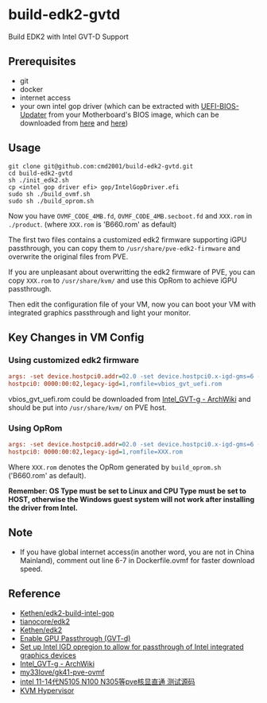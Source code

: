 # build-edk2-gvtd
Build EDK2 with Intel GVT-D Support

## Prerequisites
- git
- docker
- internet access
- your own intel gop driver (which can be extracted with [UEFI-BIOS-Updater](https://winraid.level1techs.com/t/tool-guide-news-uefi-bios-updater-ubu/30357) from your Motherboard's BIOS image, which can be downloaded from [here](https://mega.nz/folder/lLg2GLrA#SnZZd0WjHkULFHg7FESm8g) and [here](https://1drv.ms/u/s!AjMjdZ6bIhRQhIpKHjgH7RBQcwtb2A?e=HyM9oP))

## Usage
```shell
git clone git@github.com:cmd2001/build-edk2-gvtd.git
cd build-edk2-gvtd
sh ./init_edk2.sh
cp <intel gop driver efi> gop/IntelGopDriver.efi
sudo sh ./build_ovmf.sh
sudo sh ./build_oprom.sh
```

Now you have `OVMF_CODE_4MB.fd`, `OVMF_CODE_4MB.secboot.fd` and `XXX.rom` in `./product`. (where `XXX.rom` is 'B660.rom' as default)

The first two files contains a customized edk2 firmware supporting iGPU passthrough, you can copy them to `/usr/share/pve-edk2-firmware` and overwrite the original files from PVE.

If you are unpleasant about overwritting the edk2 firmware of PVE, you can copy `XXX.rom` to `/usr/share/kvm/` and use this OpRom to achieve iGPU passthrough.

Then edit the configuration file of your VM, now you can boot your VM with integrated graphics passthrough and light your monitor.


## Key Changes in VM Config

### Using customized edk2 firmware
```ini
args: -set device.hostpci0.addr=02.0 -set device.hostpci0.x-igd-gms=6 -set device.hostpci0.x-igd-opregion=on
hostpci0: 0000:00:02,legacy-igd=1,romfile=vbios_gvt_uefi.rom
```

vbios_gvt_uefi.rom could be downloaded from [Intel_GVT-g - ArchWiki](https://wiki.archlinux.org/title/Intel_GVT-g) and should be put into `/usr/share/kvm/` on PVE host.

### Using OpRom
```ini
args: -set device.hostpci0.addr=02.0 -set device.hostpci0.x-igd-gms=6 -set device.hostpci0.x-igd-opregion=on
hostpci0: 0000:00:02,legacy-igd=1,romfile=XXX.rom
```

Where `XXX.rom` denotes the OpRom generated by `build_oprom.sh` ('B660.rom' as default).

**Remember: OS Type must be set to Linux and CPU Type must be set to HOST, otherwise the Windows guest system will not work after installing the driver from Intel.**

## Note
- If you have global internet access(in another word, you are not in China Mainland), comment out line 6-7 in Dockerfile.ovmf for faster download speed.

## Reference

- [Kethen/edk2-build-intel-gop](https://github.com/Kethen/edk2-build-intel-gop)
- [tianocore/edk2](https://github.com/tianocore/edk2)
- [Kethen/edk2](https://github.com/Kethen/edk2)
- [Enable GPU Passthrough (GVT-d)](https://projectacrn.github.io/latest/tutorials/gpu-passthru.html)
- [Set up Intel IGD opregion to allow for passthrough of Intel integrated graphics devices](https://bugzilla.tianocore.org/show_bug.cgi?id=935)
- [Intel_GVT-g - ArchWiki](https://wiki.archlinux.org/title/Intel_GVT-g)
- [my33love/gk41-pve-ovmf](https://github.com/my33love/gk41-pve-ovmf)
- [intel 11-14代N5105 N100 N305等pve核显直通 测试源码](https://www.bilibili.com/read/cv25876083)
- [KVM Hypervisor](https://eci.intel.com/docs/3.1/components/kvm-hypervisor.html?highlight=igd)
